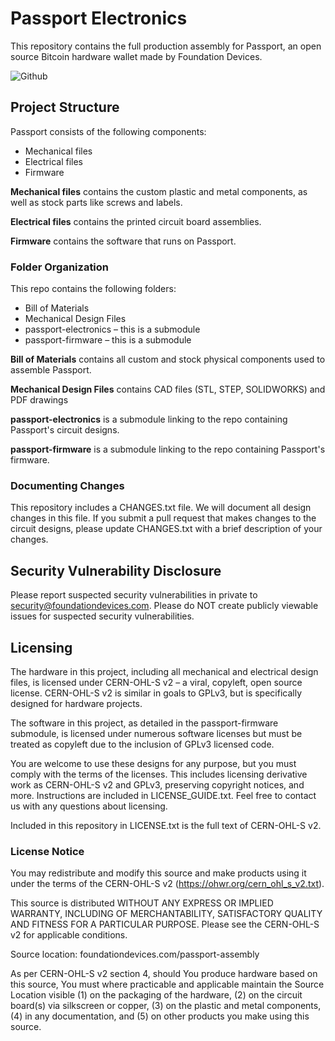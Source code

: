 # Passport Electronics

This repository contains the full production assembly for Passport, an open source Bitcoin hardware wallet made by Foundation Devices.

![Github](https://user-images.githubusercontent.com/14018740/118581529-c92edd80-b75f-11eb-94c5-0f4fef2c5a48.jpg)

## Project Structure
Passport consists of the following components:
- Mechanical files
- Electrical files
- Firmware

**Mechanical files** contains the custom plastic and metal components, as well as stock parts like screws and labels.

**Electrical files** contains the printed circuit board assemblies.

**Firmware** contains the software that runs on Passport.

### Folder Organization
This repo contains the following folders:
- Bill of Materials
- Mechanical Design Files
- passport-electronics – this is a submodule
- passport-firmware – this is a submodule

**Bill of Materials** contains all custom and stock physical components used to assemble Passport.

**Mechanical Design Files** contains CAD files (STL, STEP, SOLIDWORKS) and PDF drawings

**passport-electronics** is a submodule linking to the repo containing Passport's circuit designs.

**passport-firmware** is a submodule linking to the repo containing Passport's firmware.

### Documenting Changes
This repository includes a CHANGES.txt file. We will document all design changes in this file. If you submit a pull request that makes changes to the circuit designs, please update CHANGES.txt with a brief description of your changes.


## Security Vulnerability Disclosure
Please report suspected security vulnerabilities in private to security@foundationdevices.com. Please do NOT create publicly viewable issues for suspected security vulnerabilities.

## Licensing
The hardware in this project, including all mechanical and electrical design files, is licensed under CERN-OHL-S v2 – a viral, copyleft, open source license. CERN-OHL-S v2 is similar in goals to GPLv3, but is specifically designed for hardware projects.

The software in this project, as detailed in the passport-firmware submodule, is licensed under numerous software licenses but must be treated as copyleft due to the inclusion of GPLv3 licensed code.

You are welcome to use these designs for any purpose, but you must comply with the terms of the licenses. This includes licensing derivative work as CERN-OHL-S v2 and GPLv3, preserving copyright notices, and more. Instructions are included in LICENSE_GUIDE.txt. Feel free to contact us with any questions about licensing.

Included in this repository in LICENSE.txt is the full text of CERN-OHL-S v2.

### License Notice
You may redistribute and modify this source and make products using it
under the terms of the CERN-OHL-S v2 (https://ohwr.org/cern_ohl_s_v2.txt).

This source is distributed WITHOUT ANY EXPRESS OR IMPLIED WARRANTY,
INCLUDING OF MERCHANTABILITY, SATISFACTORY QUALITY AND FITNESS FOR A
PARTICULAR PURPOSE. Please see the CERN-OHL-S v2 for applicable conditions.

Source location: foundationdevices.com/passport-assembly

As per CERN-OHL-S v2 section 4, should You produce hardware based on this
source, You must where practicable and applicable maintain the Source Location
visible (1) on the packaging of the hardware, (2) on the circuit board(s) via
silkscreen or copper, (3) on the plastic and metal components, (4) in any documentation, 
and (5) on other products you make using this source.
